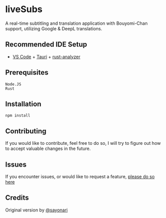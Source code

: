 # liveSubs

A real-time subtitling and translation application with Bouyomi-Chan support, utilizing Google & DeepL translations.

## Recommended IDE Setup

- [VS Code](https://code.visualstudio.com/) + [Tauri](https://marketplace.visualstudio.com/items?itemName=tauri-apps.tauri-vscode) + [rust-analyzer](https://marketplace.visualstudio.com/items?itemName=rust-lang.rust-analyzer)


## Prerequisites
```
Node.JS
Rust
```

## Installation
```
npm install
```

## Contributing
If you would like to contribute, feel free to do so, I will try to figure out how to accept valuable changes in the future.

## Issues
If you encounter issues, or would like to request a feature, [please do so here](https://github.com/puv/liveSubs/issues)

## Credits
Original version by [@sayonari](https://github.com/sayonari)